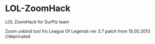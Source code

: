 LOL-ZoomHack
============

LOL ZoomHack for SurPlz team

Zoom unbind tool fro League Of Legends ver 3.7 patch from 15.05.2013
//depricated
